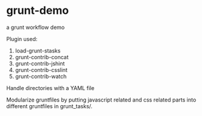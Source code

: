 # grunt-demo
a grunt workflow demo

Plugin used:
1. load-grunt-stasks
2. grunt-contrib-concat
3. grunt-contrib-jshint
4. grunt-contrib-csslint
5. grunt-contrib-watch

Handle directories with a YAML file

Modularize gruntfiles by putting javascript related and css related parts into different gruntfiles in grunt_tasks/.
